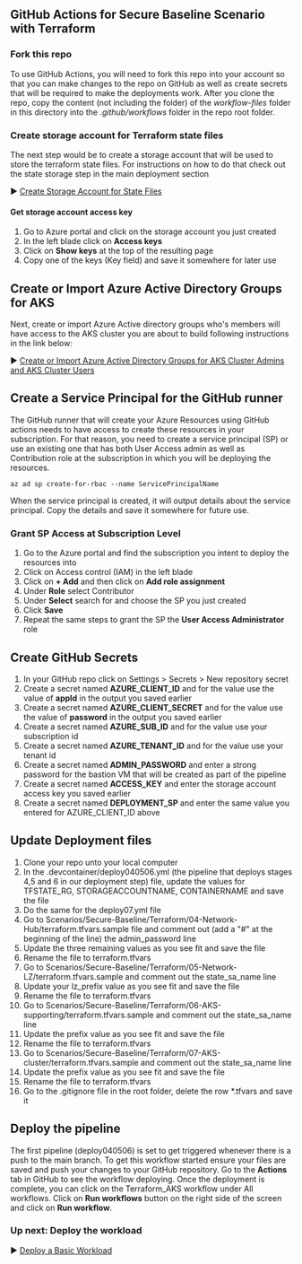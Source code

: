 ## GitHub Actions for Secure Baseline Scenario with Terraform

### Fork this repo 

To use GitHub Actions, you will need to fork this repo into your account so that you can make changes to the repo on GitHub as well as create secrets that will be required to make the deployments work. After you clone the repo, copy the content (not including the folder) of the *workflow-files* folder in this directory into the *.github/workflows* folder in the repo root folder. 

### Create storage account for Terraform state files

The next step would be to create a storage account that will be used to store the terraform state files. For instructions on how to do that check out the state storage step in the main deployment section

:arrow_forward: [Create Storage Account for State Files](../02-state-storage.md)

#### Get storage account access key

1. Go to Azure portal and click on the storage account you just created
2. In the left blade click on **Access keys**
3. Click on **Show keys** at the top of the resulting page
4. Copy one of the keys (Key field) and save it somewhere for later use



## Create or Import Azure Active Directory Groups for AKS

Next, create or import Azure Active directory groups who's members will have access to the AKS cluster you are about to build following instructions in the link below:

:arrow_forward: ​[Create or Import Azure Active Directory Groups for AKS Cluster Admins and AKS Cluster Users](../03-aad.md)

## Create a Service Principal for the GitHub runner

The GitHub runner that will create your Azure Resources using GitHub actions needs to have access to create these resources in your subscription. For that reason, you need to create a service principal (SP) or use an existing one that has both User Access admin as well as Contribution role at the subscription in which you will be deploying the resources. 

```
az ad sp create-for-rbac --name ServicePrincipalName
```

When the service principal is created, it will output details about the service principal. Copy the details and save it somewhere for future use.

### Grant SP Access at Subscription Level

1. Go to the Azure portal and find the subscription you intent to deploy the resources into
2. Click on Access control (IAM) in the left blade
3. Click on **+ Add** and then click on **Add role assignment**
4. Under **Role** select Contributor
5. Under **Select** search for and choose the SP you just created
6. Click **Save**
7. Repeat the same steps to grant the SP the **User Access Administrator** role

## Create GitHub Secrets

1. In your GitHub repo click on Settings > Secrets > New repository secret
2. Create a secret named **AZURE_CLIENT_ID** and for the value use the value of **appId** in the output you saved earlier
3. Create a secret named **AZURE_CLIENT_SECRET** and for the value use the value of **password** in the output you saved earlier
4. Create a secret named **AZURE_SUB_ID** and for the value use your subscription id
5. Create a secret named **AZURE_TENANT_ID** and for the value use your tenant id 
6. Create a secret named **ADMIN_PASSWORD** and enter a strong password for the bastion VM that will be created as part of the pipeline
7. Create a secret named **ACCESS_KEY** and enter the storage account access key you saved earlier
8. Create a secret named **DEPLOYMENT_SP** and enter the same value you entered for AZURE_CLIENT_ID above

## Update Deployment files

1. Clone your repo unto your local computer
2. In the .devcontainer/deploy040506.yml (the pipeline that deploys stages 4,5 and 6 in our deployment step) file, update the values for TFSTATE_RG, STORAGEACCOUNTNAME, CONTAINERNAME and save the file
3. Do the same for the deploy07.yml file
4. Go to Scenarios/Secure-Baseline/Terraform/04-Network-Hub/terraform.tfvars.sample file and comment out (add a "#" at the beginning of the line) the admin_password line
5. Update the three remaining values as you see fit and save the file
6. Rename the file to terraform.tfvars
7. Go to Scenarios/Secure-Baseline/Terraform/05-Network-LZ/terraform.tfvars.sample and comment out the state_sa_name line
8. Update your lz_prefix value as you see fit and save the file
9. Rename the file to terraform.tfvars
10. Go to Scenarios/Secure-Baseline/Terraform/06-AKS-supporting/terraform.tfvars.sample and comment out the state_sa_name line 
11. Update the prefix value as you see fit and save the file
12. Rename the file to terraform.tfvars
13. Go to Scenarios/Secure-Baseline/Terraform/07-AKS-cluster/terraform.tfvars.sample and comment out the state_sa_name line
14. Update the prefix value as you see fit and save the file
15. Rename the file to terraform.tfvars
16. Go to the .gitignore file in the root folder, delete the row *.tfvars and save it

## Deploy the pipeline

The first pipeline (deploy040506) is set to get triggered whenever there is a push to the main branch. To get this workflow started ensure your files are saved and push your changes to your GitHub repository. Go to the **Actions** tab in GitHub to see the workflow deploying. Once the deployment is complete, you can click on the Terraform_AKS workflow under All workflows. Click on **Run workflows** button on the right side of the screen and click on **Run workflow**.

### Up next: Deploy the workload

:arrow_forward: [Deploy a Basic Workload](../08-workload.md)